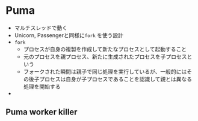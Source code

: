 # Puma

- マルチスレッドで動く
- Unicorn, Passengerと同様に`fork` を使う設計
- `fork`
  - プロセスが自身の複製を作成して新たなプロセスとして起動すること
  - 元のプロセスを親プロセス、新たに生成されたプロセスを子プロセスという
  - フォークされた瞬間は親子で同じ処理を実行しているが、一般的にはその後子プロセスは自身が子プロセスであることを認識して親とは異なる処理を開始する
-
## Puma worker killer